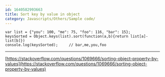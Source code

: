 ```yaml
---
id: 1640582993663
title: Sort key by value in object
category: Javascripts/Others/Sample code/
---
```


```
var list = {"you": 100, "me": 75, "foo": 116, "bar": 15};
keysSorted = Object.keys(list).sort(function(a,b){return list[a]-list[b]})
console.log(keysSorted);     // bar,me,you,foo
```
---

[https://stackoverflow.com/questions/1069666/sorting-object-property-by-values](https://stackoverflow.com/questions/1069666/sorting-object-property-by-values)
